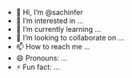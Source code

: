 - 👋 Hi, I’m @sachinfer
- 👀 I’m interested in ...
- 🌱 I’m currently learning ...
- 💞️ I’m looking to collaborate on ...
- 📫 How to reach me ...
- 😄 Pronouns: ...
- ⚡ Fun fact: ...

<!---
sachinfer/sachinfer is a ✨ special ✨ repository because its `README.md` (this file) appears on your GitHub profile.
You can click the Preview link to take a look at your changes.
--->
